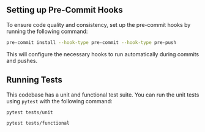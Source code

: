 
## Setting up Pre-Commit Hooks

To ensure code quality and consistency, set up the pre-commit hooks by running the following command:

```bash
pre-commit install --hook-type pre-commit --hook-type pre-push
```

This will configure the necessary hooks to run automatically during commits and pushes.

## Running Tests

This codebase has a unit and functional test suite.  You can run the unit tests using `pytest` with the following command:

```bash
pytest tests/unit
```

```bash
pytest tests/functional
```

